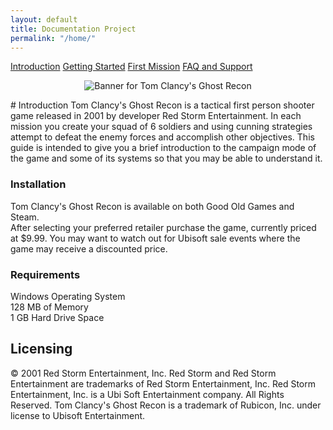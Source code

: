 ```yaml
---
layout: default
title: Documentation Project
permalink: "/home/"
---
```

<link href="../style.css" rel="stylesheet">
<div id="sideBar" class="sidenav">
	<a href="../home" class="cur">Introduction</a>
	<a href="../getting_started">Getting Started</a>
	<a href="../mission">First Mission</a>
	<a href="../faq">FAQ and Support</a>
</div>
<p align="center">
	<img src="../images/tomclancyboxart.jpg" alt="Banner for Tom Clancy's Ghost Recon" />
</p>
# Introduction
Tom Clancy's Ghost Recon is a tactical first person shooter game released in 2001 by developer 
Red Storm Entertainment. In each mission you create your squad of 6 soldiers and using cunning 
strategies attempt to defeat the enemy forces and accomplish other objectives. This guide is intended 
to give you a brief introduction to the campaign mode of the game and some of its systems so that 
you may be able to understand it.

### Installation
Tom Clancy's Ghost Recon is available on both Good Old Games and Steam.  
After selecting your preferred retailer purchase the game, currently priced at $9.99. You may want to
watch out for Ubisoft sale events where the game may receive a discounted price.
### Requirements
Windows Operating System  
128 MB of Memory  
1 GB Hard Drive Space  

## Licensing
© 2001 Red Storm Entertainment, Inc. Red Storm and Red Storm Entertainment are trademarks of Red Storm Entertainment, Inc. Red Storm Entertainment, Inc. 
is a Ubi Soft Entertainment company. All Rights Reserved. Tom Clancy's Ghost Recon is a trademark of Rubicon, Inc. under license to Ubisoft Entertainment.